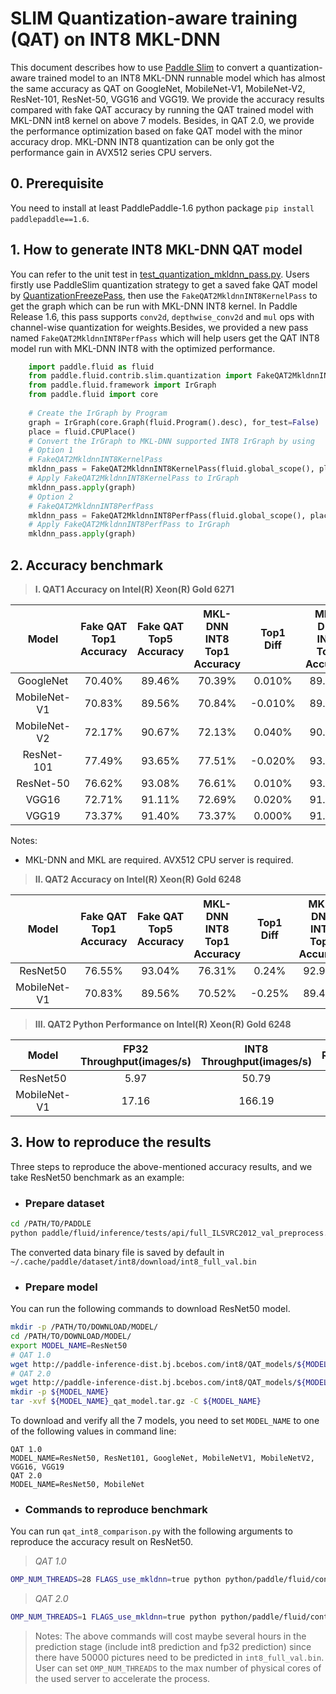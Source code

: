 # SLIM Quantization-aware training (QAT) on INT8 MKL-DNN

This document describes how to use [Paddle Slim](https://github.com/PaddlePaddle/FluidDoc/blob/develop/doc/fluid/advanced_usage/paddle_slim/paddle_slim.md) to convert a quantization-aware trained model to an INT8 MKL-DNN runnable model which has almost the same accuracy as QAT on GoogleNet, MobileNet-V1, MobileNet-V2, ResNet-101, ResNet-50, VGG16 and VGG19. We provide the accuracy results compared with fake QAT accuracy by running the QAT trained model with MKL-DNN int8 kernel on above 7 models. Besides, in QAT 2.0, we provide the performance optimization based on fake QAT model with the minor accuracy drop. MKL-DNN INT8 quantization can be only got the performance gain in AVX512 series CPU servers.

## 0. Prerequisite
You need to install at least PaddlePaddle-1.6 python package `pip install paddlepaddle==1.6`.

## 1. How to generate INT8 MKL-DNN QAT model
You can refer to the unit test in [test_quantization_mkldnn_pass.py](test_quantization_mkldnn_pass.py). Users firstly use PaddleSlim quantization strategy to get a saved fake QAT model by [QuantizationFreezePass](https://github.com/PaddlePaddle/models/tree/develop/PaddleSlim/quant_low_level_api), then use the `FakeQAT2MkldnnINT8KernelPass` to get the graph which can be run with MKL-DNN INT8 kernel. In Paddle Release 1.6, this pass supports `conv2d`, `depthwise_conv2d` and `mul` ops with channel-wise quantization for weights.Besides, we provided a new pass named `FakeQAT2MkldnnINT8PerfPass` which will help users get the QAT INT8 model run with MKL-DNN INT8 with the optimized performance.

```python
    import paddle.fluid as fluid
    from paddle.fluid.contrib.slim.quantization import FakeQAT2MkldnnINT8KernelPass
    from paddle.fluid.framework import IrGraph
    from paddle.fluid import core	
    
    # Create the IrGraph by Program
    graph = IrGraph(core.Graph(fluid.Program().desc), for_test=False)
    place = fluid.CPUPlace()
    # Convert the IrGraph to MKL-DNN supported INT8 IrGraph by using
    # Option 1
    # FakeQAT2MkldnnINT8KernelPass
    mkldnn_pass = FakeQAT2MkldnnINT8KernelPass(fluid.global_scope(), place)
    # Apply FakeQAT2MkldnnINT8KernelPass to IrGraph
    mkldnn_pass.apply(graph)
    # Option 2
    # FakeQAT2MkldnnINT8PerfPass
    mkldnn_pass = FakeQAT2MkldnnINT8PerfPass(fluid.global_scope(), place, fluid.core, False)
    # Apply FakeQAT2MkldnnINT8PerfPass to IrGraph
    mkldnn_pass.apply(graph)

```

## 2. Accuracy benchmark

>**I. QAT1 Accuracy on Intel(R) Xeon(R) Gold 6271**

| Model        | Fake QAT Top1 Accuracy | Fake QAT Top5 Accuracy |MKL-DNN INT8 Top1 Accuracy |  Top1 Diff   | MKL-DNN INT8 Top5 Accuracy | Top5 Diff  |
| :----------: | :--------------------: | :--------------------: |:-----------------------:  | :----------: | :------------------------: | :--------: |
| GoogleNet    |         70.40%         |          89.46%        |           70.39%          |     0.010%   |           89.46%           |   0.000%   |
| MobileNet-V1 |         70.83%         |          89.56%        |           70.84%          |    -0.010%   |           89.56%           |   0.000%   |
| MobileNet-V2 |         72.17%         |          90.67%        |           72.13%          |     0.040%   |           90.67%           |   0.000%   |
| ResNet-101   |         77.49%         |          93.65%        |           77.51%          |    -0.020%   |           93.67%           |  -0.020%   |
| ResNet-50    |         76.62%         |          93.08%        |           76.61%          |     0.010%   |           93.09%           |  -0.010%   |
| VGG16        |         72.71%         |          91.11%        |           72.69%          |     0.020%   |           91.09%           |   0.020%   |
| VGG19        |         73.37%         |          91.40%        |           73.37%          |     0.000%   |           91.41%           |  -0.010%   |

Notes:

* MKL-DNN and MKL are required. AVX512 CPU server is required.

>**II. QAT2 Accuracy on Intel(R) Xeon(R) Gold 6248**

| Model        | Fake QAT Top1 Accuracy | Fake QAT Top5 Accuracy |MKL-DNN INT8 Top1 Accuracy |  Top1 Diff  | MKL-DNN INT8 Top5 Accuracy | Top5 Diff |
| :----------: | :--------------------: | :--------------------: |:-----------------------:  | :----------:| :------------------------: | :--------:|
| ResNet50     |         76.55%         |          93.04%        |           76.31%          |     0.24%   |           92.99%           |   0.12%   |
| MobileNet-V1 |         70.83%         |          89.56%        |           70.52%          |    -0.25%   |           89.42%           |   0.12%  |

>**III. QAT2 Python Performance on Intel(R) Xeon(R) Gold 6248**

| Model        | FP32 Throughput(images/s)  | INT8 Throughput(images/s) | Ratio(INT8/FP32)|
| :-----------:| :------------:             | :------------:            | :------------:  |
| ResNet50     |    5.97                    |   50.79                   |   8.51          |
| MobileNet-V1 |    17.16                   |   166.19                  |   9.68          |

## 3. How to reproduce the results
Three steps to reproduce the above-mentioned accuracy results, and we take ResNet50 benchmark as an example:
 * ### Prepare dataset
```bash
cd /PATH/TO/PADDLE
python paddle/fluid/inference/tests/api/full_ILSVRC2012_val_preprocess.py
```
The converted data binary file is saved by default in `~/.cache/paddle/dataset/int8/download/int8_full_val.bin`
 * ### Prepare model
You can run the following commands to download ResNet50 model.

```bash
mkdir -p /PATH/TO/DOWNLOAD/MODEL/
cd /PATH/TO/DOWNLOAD/MODEL/
export MODEL_NAME=ResNet50
# QAT 1.0
wget http://paddle-inference-dist.bj.bcebos.com/int8/QAT_models/${MODEL_NAME}_qat_model.tar.gz
# QAT 2.0
wget http://paddle-inference-dist.bj.bcebos.com/int8/QAT_models/${MODEL_NAME}_qat_perf.tar.gz
mkdir -p ${MODEL_NAME}
tar -xvf ${MODEL_NAME}_qat_model.tar.gz -C ${MODEL_NAME}
```

To download and verify all the 7 models, you need to set `MODEL_NAME` to one of the following values in command line:
```text
QAT 1.0
MODEL_NAME=ResNet50, ResNet101, GoogleNet, MobileNetV1, MobileNetV2, VGG16, VGG19
QAT 2.0
MODEL_NAME=ResNet50, MobileNet
```
* ### Commands to reproduce benchmark
You can run `qat_int8_comparison.py` with the following arguments to reproduce the accuracy result on ResNet50.
>*QAT 1.0*

```bash
OMP_NUM_THREADS=28 FLAGS_use_mkldnn=true python python/paddle/fluid/contrib/slim/tests/qat_int8_comparison.py --qat_model=/PATH/TO/DOWNLOAD/MODEL/${MODEL_NAME}/model --infer_data=~/.cache/paddle/dataset/int8/download/int8_full_val.bin --batch_size=50 --batch_num=1000 --acc_diff_threshold=0.001
```
>*QAT 2.0*

```bash
OMP_NUM_THREADS=1 FLAGS_use_mkldnn=true python python/paddle/fluid/contrib/slim/tests/qat_int8_comparison.py --qat_model=/PATH/TO/DOWNLOAD/MODEL/${MODEL_NAME}/float --infer_data=~/.cache/paddle/dataset/int8/download/int8_full_val.bin --batch_size=1 --batch_num=50000 --acc_diff_threshold=0.01 --qat2
```
> Notes: The above commands will cost maybe several hours in the prediction stage (include int8 prediction and fp32 prediction) since there have 50000 pictures need to be predicted in `int8_full_val.bin`. User can set `OMP_NUM_THREADS` to the max number of physical cores of the used server to accelerate the process.
